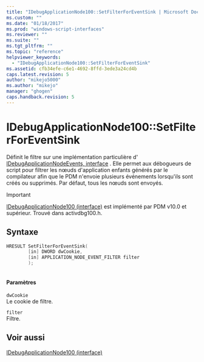 ```yaml
---
title: "IDebugApplicationNode100::SetFilterForEventSink | Microsoft Docs"
ms.custom: ""
ms.date: "01/18/2017"
ms.prod: "windows-script-interfaces"
ms.reviewer: ""
ms.suite: ""
ms.tgt_pltfrm: ""
ms.topic: "reference"
helpviewer_keywords: 
  - "IDebugApplicationNode100::SetFilterForEventSink"
ms.assetid: cfb34efe-c6e1-4692-8ffd-3ede3a24cd4b
caps.latest.revision: 5
author: "mikejo5000"
ms.author: "mikejo"
manager: "ghogen"
caps.handback.revision: 5
---
```

# IDebugApplicationNode100::SetFilterForEventSink
Définit le filtre sur une implémentation particulière d' [IDebugApplicationNodeEvents, interface](../../winscript/reference/idebugapplicationnodeevents-interface.md) .  Elle permet aux débogueurs de script pour filtrer les nœuds d'application enfants générés par le compilateur afin que le PDM n'envoie plusieurs événements lorsqu'ils sont créés ou supprimés.  Par défaut, tous les nœuds sont envoyés.  
  
> [!IMPORTANT]
>  [IDebugApplicationNode100 \(interface\)](../../winscript/reference/idebugapplicationnode100-interface.md) est implémenté par PDM v10.0 et supérieur.  Trouvé dans activdbg100.h.  
  
## Syntaxe  
  
```cpp  
HRESULT SetFilterForEventSink(  
        [in] DWORD dwCookie,  
        [in] APPLICATION_NODE_EVENT_FILTER filter  
        );  
  
```  
  
#### Paramètres  
 `dwCookie`  
 Le cookie de filtre.  
  
 `filter`  
 Filtre.  
  
## Voir aussi  
 [IDebugApplicationNode100 \(interface\)](../../winscript/reference/idebugapplicationnode100-interface.md)